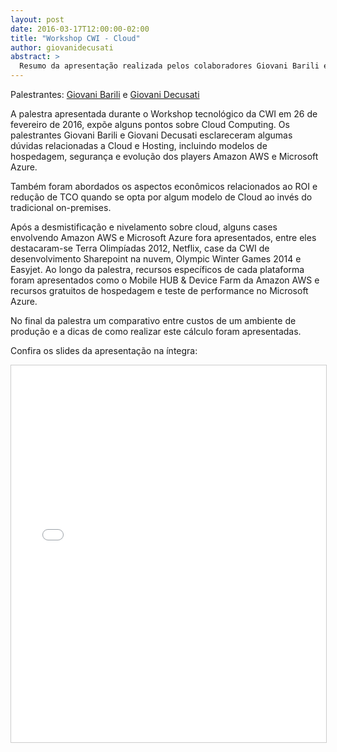 ```yaml
---
layout: post
date: 2016-03-17T12:00:00-02:00
title: "Workshop CWI - Cloud"
author: giovanidecusati
abstract: >
  Resumo da apresentação realizada pelos colaboradores Giovani Barili e Giovani Decusati no Workshop.
---
```


Palestrantes: [Giovani Barili](https://www.linkedin.com/in/giovanibarili) e [Giovani Decusati](https://www.linkedin.com/in/giovani-decusati-48a22613)

A palestra apresentada durante o Workshop tecnológico da CWI em 26 de fevereiro de 2016, expõe alguns pontos sobre Cloud Computing.
Os palestrantes Giovani Barili e Giovani Decusati esclareceram algumas dúvidas relacionadas a Cloud e Hosting, incluindo modelos de hospedagem, segurança e evolução dos players Amazon AWS e Microsoft Azure.

Também foram abordados os aspectos econômicos relacionados ao ROI e redução de TCO quando se opta por algum modelo de Cloud ao invés do tradicional on-premises.

Após a desmistificação e nivelamento sobre cloud, alguns cases envolvendo Amazon AWS e Microsoft Azure fora apresentados, entre eles destacaram-se Terra Olimpíadas 2012, Netflix, case da CWI de desenvolvimento Sharepoint na nuvem, Olympic Winter Games 2014 e Easyjet. Ao longo da palestra, recursos específicos de cada plataforma foram apresentados como o Mobile HUB & Device Farm da Amazon AWS e recursos gratuitos de hospedagem e teste de performance no Microsoft Azure.

No final da palestra um comparativo entre custos de um ambiente de produção e a dicas de como realizar este cálculo foram apresentadas.

Confira os slides da apresentação na íntegra:

<center>
  <iframe src="//www.slideshare.net/slideshow/embed_code/key/FicV0YbsHgDi2l" width="740" height="603" frameborder="0" marginwidth="0" marginheight="0" scrolling="no" style="border:1px solid #CCC; border-width:1px; margin-bottom:5px; max-width: 100%;" allowfullscreen> </iframe>
</center>
